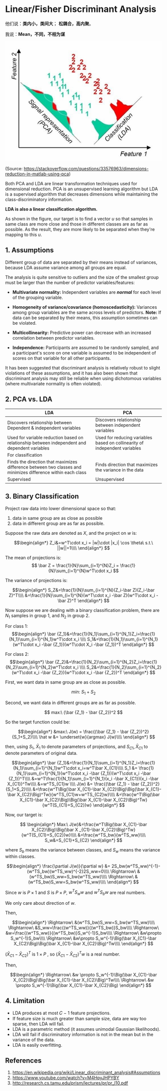 # Linear/Fisher Discriminant Analysis
他们说：**类内小，类间大**； **松耦合，高内聚**。

我说：**Mean，不同，不相为谋**

![](media/15927713432363/15927731074977.jpg)

(Source: https://stackoverflow.com/questions/33576963/dimensions-reduction-in-matlab-using-pca)

Both PCA and LDA are linear transformation techniques used for dimensional reduction. PCA is an unsupervised learning algorithm but LDA is a supervised algorithm that decreases dimensions while maintaining the class-discriminatory information.

**LDA is also a linear classification algorithm.**

As shown in the figure, our target is to find a vector $u$ so that samples in same class are more close and those in different classes are as far as possible. As the result, they are more likely to be separated when they're mapping to this $u$.

## 1. Assumptions

Different group of data are separated by their means instead of variances, because LDA assume variance among all groups are equal.

The analysis is quite sensitive to outliers and the size of the smallest group must be larger than the number of predictor variables/features:

* **Multivariate normality:** Independent variables are _**normal**_ for each level of the grouping variable.


* **Homogeneity of variance/covariance (homoscedasticity):** Variances among group variables are the same across levels of predictors. 
    **Note:** If data can be separated by their means, this assumption sometimes can be violated.

* **Multicollinearity:** Predictive power can decrease with an increased correlation between predictor variables.

* **Independence:** Participants are assumed to be randomly sampled, and a participant's score on one variable is assumed to be independent of scores on that variable for all other participants.

It has been suggested that discriminant analysis is relatively robust to slight violations of these assumptions, and it has also been shown that discriminant analysis may still be reliable when using dichotomous variables (where multivariate normality is often violated).


## 2. PCA vs. LDA


| LDA                                                                                 | PCA                                              |
|-------------------------------------------------------------------------------------|--------------------------------------------------|
| Discovers relationship between Dependent & independent variables                    | Discovers relationship between independent variables |
| Used for variable reduction based on relationship between independent and dependent variables |         Used for reducing variables based on collinearity of independent variables                                         |
|           For classification                                                                          |                                                 |
|       Finds the direction that maximizes difference between two classes and minimizes difference within each class                                                                              |           Finds direction that maximizes the variance in the data                                      |
|           Supervised                                                                          |        Unsupervised                                         |



## 3. Binary Classification

Project raw data into lower dimensional space so that:
1. data in same group are as close as possible
2. data in different group are as far as possible.

 
Suppose the raw data are denoted as $X$, and the project on $w$ is:

$$\begin{align*}
Z_i&=w^T\cdot x_i = |w|\cdot |x_i| \cos \theta\ s.t.\ ||w||=1\\\\
\end{align*}
$$

The mean of projections is:
$$
\bar Z = \frac{1}{N}\sum_{i=1}^{N}Z_i = \frac{1}{N}\sum_{i=1}^{N}w^T\cdot x_i 
$$

The variance of projections is:

$$\begin{align*}
S_Z&=\frac{1}{N}\sum_{i=1}^{N}(Z_i-\bar Z)(Z_i-\bar Z)^T\\\\
&=\frac{1}{N}\sum_{i=1}^{N}(w^T\cdot x_i -\bar Z)(w^T\cdot x_i -\bar Z)^T
\end{align*}
$$

Now suppose we are dealing with a binary classification problem,  there are $N_1$ samples in group 1, and $N_2$ in group 2.

For class 1:
$$\begin{align*}
\bar {Z_1}&=\frac{1}{N_1}\sum_{i=1}^{N_1}Z_i=\frac{1}{N_1}\sum_{i=1}^{N_1}w^T\cdot x_i \\\\
S_1&=\frac{1}{N_1}\sum_{i=1}^{N_1}(w^T\cdot x_i -\bar {Z_1})(w^T\cdot X_i -\bar {Z_1})^T
\end{align*}
$$

For class 2:
$$\begin{align*}
\bar {Z_2}&=\frac{1}{N_2}\sum_{i=1}^{N_2}Z_i=\frac{1}{N_2}\sum_{i=1}^{N_2}w^T\cdot x_i \\\\
S_2&=\frac{1}{N_2}\sum_{i=1}^{N_2}(w^T\cdot x_i -\bar {Z_2})(w^T\cdot x_i -\bar {Z_2})^T
\end{align*}
$$

First, we want data in same group are as close as possible. 

$$
min:\ S_1+S_2
$$

Second, we want data in different groups are as far as possible.

$$
max:\ (\bar {Z_1} - \bar {Z_2})^2
$$

So the target function could be:

$$\begin{align*}
&max:\ J(w) = \frac{(\bar {Z_1} - \bar {Z_2})^2}{S_1+S_2}\\\\
\hat w &= \underset{w}{argmax} J(w)\\\\
\end{align*}
$$

then, using $S_1,\ \bar X_1$ to denote parameters of projections, and $S_{C1}, \bar X_{C1}$ to denote parameters of original data.

$$\begin{align*}
\bar {Z_1}&=\frac{1}{N_1}\sum_{i=1}^{N_1}Z_i=\frac{1}{N_1}\sum_{i=1}^{N_1}w^T\cdot x_i=w^T\bar X_{C1}\\\\
S_1 &= \frac{1}{N_1}\sum_{i=1}^{N_1}(w^T\cdot x_i -\bar {Z_1})(w^T\cdot x_i -\bar {Z_1})^T\\\\
&=w^T\frac{1}{N_1}\sum_{i=1}^{N_1}(x_i -\bar X_{C1})(x_i -\bar X_{C1})^Tw\\\\
&=w^TS_{C1}w
\\\\
J(w) &= \frac{(\bar {Z_1} - \bar {Z_2})^2}{S_1+S_2}\\\\
&=\frac{w^T\Big(\bar X_{C1}-\bar X_{C2}\Big)\Big(\bar X_{C1}-\bar X_{C2}\Big)^Tw}{w^TS_{C1}w+w^TS_{C2}w}\\\\
&=\frac{w^T\Big(\bar X_{C1}-\bar X_{C2}\Big)\Big(\bar X_{C1}-\bar X_{C2}\Big)^Tw}{w^T(S_{C1}+S_{C2})w}
\end{align*}
$$

Now, our target is:

$$
\begin{align*}
Max:\ J(w)&=\frac{w^T\Big(\bar X_{C1}-\bar X_{C2}\Big)\Big(\bar X _{C1}-\bar X_{C2}\Big)^Tw}{w^T(S_{C1}+S_{C2})w}\\\\
&=\frac{w^TS_bw}{w^TS_ww}\\\\
S_w&=S_{C1}+S_{C2}
\end{align*}
$$

where $S_b$ means the variance between classes, and $S_w$ means the variance within classes.

$$\begin{align*}
\frac{\partial J(w)}{\partial w} &= 2S_bw(w^TS_ww)^{-1}- (w^TS_bw)(w^TS_ww)^{-2}2S_ww=0\\\\
\Rightarrow\ &(w^TS_bw)S_ww=S_bw(w^TS_ww)\\\\
\Rightarrow\ &(w^TS_bw)S_ww=S_bw(w^TS_ww)\\\\
\end{align*}
$$

Since $w$ is $P\times 1$ and $S$ is $P\times P$, $w^TS_ww$ and $w^TS_bw$ are real numbers. 

We only care about direction of $w$. 

Then,

$$\begin{align*}
\Rightarrow\ &(w^TS_bw)S_ww=S_bw(w^TS_ww)\\\\
\Rightarrow\ &S_ww=\frac{(w^TS_ww)}{(w^TS_bw)}S_bw\\\\
\Rightarrow\ &w=\frac{(w^TS_ww)}{(w^TS_bw)}S_w^{-1}S_bw\\\\
\Rightarrow\ &w\propto S_w^{-1}S_bw\\\\
\Rightarrow\ &w\propto S_w^{-1}\Big(\bar X_{C1}-\bar X_{C2}\Big)\Big(\bar X_{C1}-\bar X_{C2}\Big)^Tw\\\\
\end{align*}
$$


$(\bar X_{C1}-\bar X_{C2})^T$ is $1\times P$ , so $\Big(\bar X_{C1}-\bar X_{C2}\Big)^Tw$ is a real number. 

Then,

$$\begin{align*}
\Rightarrow\ &w \propto S_w^{-1}\Big(\bar X_{C1}-\bar X_{C2}\Big)\Big(\bar X_{C1}-\bar X_{C2}\Big)^Tw\\\\
\Rightarrow\ &w \propto S_w^{-1}\Big(\bar X_{C1}-\bar X_{C2}\Big)
\end{align*}
$$

## 4. Limitation

* LDA produces at most 𝐶 − 1 feature projections.
* If feature size is much greater than sample size, data are way too sparse, then LDA will fail.
* LDA is a parametric method (it assumes unimodal Gaussian likelihoods).
* LDA will fail if discriminatory information is not in the mean but in the variance of the data.
* LDA is easily overfitting.


## References

1. https://en.wikipedia.org/wiki/Linear_discriminant_analysis#Assumptions
2. https://www.youtube.com/watch?v=M4HpyJHPYBY
3. http://research.cs.tamu.edu/prism/lectures/pr/pr_l10.pdf